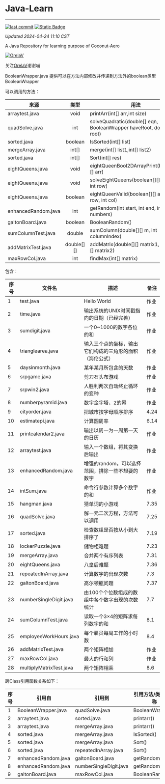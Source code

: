 # Java-Learn

------------------------------------------------------------------------

[![last commit](https://img.shields.io/github/last-commit/Coconut-Aero/JavaLearn)](https://github.com/Coconut-Aero/JavaLearn/commits/master)
[![Static Badge](https://img.shields.io/badge/Coconut-Aero-blue)](https://github.com/Coconut-Aero)


_Updated 2024-04-24 11:10 CST_

A Java Repository for learning purpose of Coconut-Aero


[![OrelaV](https://i2.hdslb.com/bfs/face/d812a48f1ca84d4f60a112dc31ba65546a787a76.jpg@240w_240h_1c_1s_!web-avatar-space-header.avif "@OrelaV")](https://space.bilibili.com/3546375738361934)

关注[OrelaV](https://space.bilibili.com/3546375738361934)谢谢喵

BooleanWrapper.java 提供可以在方法内部修改并传递到方法外的boolean类型 BooleanWrapper

可以调用的方法：

| 来源                  |     类型     | 用法                                                                   |
|---------------------|:----------:|----------------------------------------------------------------------|
| arraytest.java      |    void    | printArr(int[] arr,int size)                                         |
| quadSolve.java      |    int     | solveQuadratic(double[] eqn, BooleanWrapper haveRoot, double[] root) |
| sorted.java         |  boolean   | IsSorted(int[] list)                                                 |
| mergeArray.java     |   int[]    | merge(int[] list1,int[] list2)                                       |
| sorted.java         |   int[]    | Sort(int[] res)                                                      |
| eightQueens.java    |    void    | eightQueenBool2DArrayPrint(boolean[][] arr)                          |
| eightQueens.java    |    void    | solveEightQueens(boolean[][] board, int row)                         |
| eightQueens.java    |  boolean   | eightQueenValid(boolean[][] arr,int row, int col)                    |
| enhancedRandom.java |    int     | getRandom(int start, int end, int... numbers)                        |
| galtonBoard.java    |  boolean   | BooleanRandom()                                                      |
| sumColumnTest.java  |   double   | sumColumn(double[][] m, int columnIndex)                             |
| addMatrixTest.java  | double[][] | addMatrix(double[][] matrix1, double[][] matrix2)                    |
| maxRowCol.java      |    int     | findMax(int[] matrix)                                                |

包含：

| 序号 | 文件名                      | 描述                           | 备注   |
|----|--------------------------|------------------------------|------|
| 1  | test.java                | Hello World                  | 作业   |
| 2  | time.java                | 输出系统的UNIX时间戳指向的日期（已经完善）      | 作业   |
| 3  | sumdigit.java            | 一个0~1000的数字各位的和              | 作业   |
| 4  | trianglearea.java        | 输入三个点的坐标，输出它们构成的三角形的面积（海伦公式） | 作业   |
| 5  | daysinmonth.java         | 某年某月所包含的天数                   | 作业   |
| 6  | srpgame.java             | 剪刀石头布游戏                      | 作业   |
| 7  | srpwin2.java             | 人胜利两次自动终止循环的变种               | 作业   |
| 8  | numberpyramid.java       | 数字金字塔，2的幂                    | 作业   |
| 9  | cityorder.java           | 把城市按字母顺序排序                   | 4.24 |
| 10 | estimatepi.java          | 计算圆周率                        | 6.14 |
| 11 | printcalendar2.java      | 输出以周一为一周第一天的日历               | 作业   |
| 12 | arraytest.java           | 输入一个数组，将其变换后输出               | 作业   |
| 13 | enhancedRandom.java      | 增强的random，可以选择范围，排除一些不想要的数字  | 作业   |
| 14 | intSum.java              | 命令行参数计算多个数字的和                | 作业   |
| 15 | hangman.java             | 猜单词的小游戏                      | 7.35 |
| 16 | quadSolve.java           | 解一元二次方程，方法可以调用               | 7.25 |
| 17 | sorted.java              | 检查数组是否按从小到大排序了               | 7.19 |
| 18 | lockerPuzzle.java        | 储物柜难题                        | 7.23 |
| 19 | mergeArray.java          | 合并两个有序列表                     | 7.31 |
| 20 | eightQueens.java         | 八皇后难题                        | 7.36 |
| 21 | repeatedInArray.java     | 计算数字的出现次数                    | 7.3  |
| 22 | galtonBoard.java         | 高尔顿瓶问题                       | 7.37 |
| 23 | numberSingleDigit.java   | 由100个个位数组成的数组中各个数字出现的次数统计    | 7.7  |
| 24 | sumColumnTest.java       | 读取一个3×4的矩阵求每列数字的和            | 8.1  |
| 25 | employeeWorkHours.java   | 每个雇员每周工作的小时数                 | 8.4  |
| 26 | addMatrixTest.java       | 两个矩阵相加                       | 作业   |
| 27 | maxRowCol.java           | 最大的行和列                       | 作业   |
| 28 | multiplyMatrixTest.java  | 两个矩阵相乘                       | 8.6  |

跨Class引用函数关系如下：

| 序号 | 引用自                 | 引用到                    | 引用方法/类型的名称      |
|----|---------------------|------------------------|-----------------|
| 1  | BooleanWrapper.java | quadSolve.java         | BooleanWrapper  |
| 2  | arraytest.java      | sorted.java            | printarr()      |
| 3  | arraytest.java      | mergeArray.java        | printarr()      |
| 4  | sorted.java         | mergeArray.java        | IsSorted()      |
| 5  | sorted.java         | mergeArray.java        | Sort()          |
| 6  | sorted.java         | repeatedInArray.java   | Sort()          |
| 7  | enhancedRandom.java | galtonBoard.java       | getRandom()     |
| 8  | enhancedRandom.java | numberSingleDigit.java | getRandom()     |
| 9  | galtonBoard.java    | maxRowCol.java         | BooleanRandom() |

